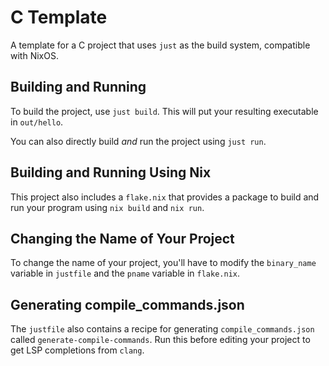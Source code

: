 # C Template

A template for a C project that uses `just` as the build system, compatible with NixOS.

## Building and Running

To build the project, use `just build`. This will put your resulting executable
in `out/hello`.

You can also directly build *and* run the project using `just run`.

## Building and Running Using Nix

This project also includes a `flake.nix` that provides a package to build and run
your program using `nix build` and `nix run`.

## Changing the Name of Your Project

To change the name of your project, you'll have to modify the `binary_name` variable
in `justfile` and the `pname` variable in `flake.nix`.

## Generating compile_commands.json

The `justfile` also contains a recipe for generating `compile_commands.json`
called `generate-compile-commands`. Run this before editing your project
to get LSP completions from `clang`.
